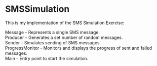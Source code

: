 # SMSSimulation

This is my implementation of the SMS Simulation Exercise:

Message - Represents a single SMS message.  
Producer - Generates a set number of random messages.  
Sender - Simulates sending of SMS messages.  
ProgressMonitor - Monitors and displays the progress of sent and failed messages.  
Main - Entry point to start the simulation.
